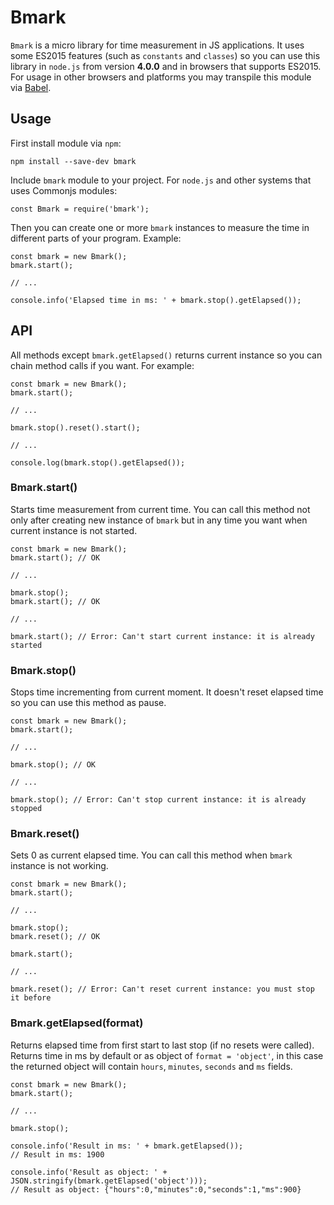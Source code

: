 # Bmark

`Bmark` is a micro library for time measurement in JS applications. It uses some ES2015 features (such as `constants` and `classes`) so you can use this library in `node.js` from version **4.0.0** and in browsers that supports ES2015. For usage in other browsers and platforms you may transpile this module via  [Babel](https://babeljs.io/).

## Usage

First install module via `npm`:

    npm install --save-dev bmark

Include `bmark` module to your project. For `node.js` and other systems that uses Commonjs modules:
    
    const Bmark = require('bmark');

Then you can create one or more `bmark` instances to measure the time in different parts of your program. Example:

    const bmark = new Bmark();
    bmark.start();

    // ...

    console.info('Elapsed time in ms: ' + bmark.stop().getElapsed());

## API

All methods except `bmark.getElapsed()` returns current instance so you can chain method calls if you want. For example:

    const bmark = new Bmark();
    bmark.start();
    
    // ...

    bmark.stop().reset().start();

    // ...
    
    console.log(bmark.stop().getElapsed());

### Bmark.start()

Starts time measurement from current time. You can call this method not only after creating new instance of `bmark` but in any time you want when current instance is not started.

    const bmark = new Bmark();
    bmark.start(); // OK
    
    // ...
    
    bmark.stop();
    bmark.start(); // OK
    
    // ...
    
    bmark.start(); // Error: Can't start current instance: it is already started

### Bmark.stop()

Stops time incrementing from current moment. It doesn't reset elapsed time so you can use this method as pause.

    const bmark = new Bmark();
    bmark.start();
    
    // ...
    
    bmark.stop(); // OK
    
    // ...
    
    bmark.stop(); // Error: Can't stop current instance: it is already stopped

### Bmark.reset()

Sets 0 as current elapsed time. You can call this method when `bmark` instance is not working.

    const bmark = new Bmark();
    bmark.start();
    
    // ...
    
    bmark.stop();
    bmark.reset(); // OK
    
    bmark.start();
    
    // ...
    
    bmark.reset(); // Error: Can't reset current instance: you must stop it before

### Bmark.getElapsed(format)

Returns elapsed time from first start to last stop (if no resets were called). Returns time in ms by default or as object of `format = 'object'`, in this case the returned object will contain `hours`, `minutes`, `seconds` and `ms` fields.

    const bmark = new Bmark();
    bmark.start();
    
    // ...
    
    bmark.stop();
    
    console.info('Result in ms: ' + bmark.getElapsed()); 
    // Result in ms: 1900
    
    console.info('Result as object: ' + JSON.stringify(bmark.getElapsed('object'))); 
    // Result as object: {"hours":0,"minutes":0,"seconds":1,"ms":900}

